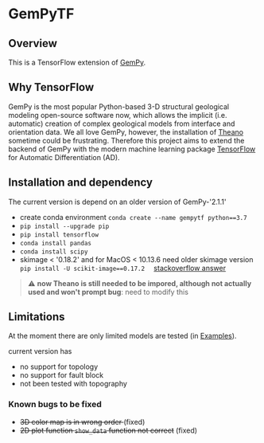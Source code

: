 # GemPyTF
## Overview
This is a TensorFlow extension of [GemPy](https://github.com/cgre-aachen/gempy). 
## Why TensorFlow
GemPy is the most popular Python-based 3-D structural geological modeling open-source software now, which allows the implicit (i.e. automatic) creation of complex geological models from interface and orientation data. We all love GemPy, however, the installation of [Theano](https://en.wikipedia.org/wiki/Theano_(software)) sometime could be frustrating. Therefore this project aims to extend the backend of GemPy with the modern machine learning package [TensorFlow](https://www.tensorflow.org/) for Automatic Differentiation (AD).


## Installation and dependency
The current version is depend on an older version of GemPy-'2.1.1'
- create conda environment `conda create --name gempytf python==3.7`
- `pip install --upgrade pip`
- `pip install tensorflow`
- `conda install pandas`
- `conda install scipy`
- skimage < '0.18.2' and for MacOS < 10.13.6 need older skimage version `pip install -U scikit-image==0.17.2  ` [stackoverflow answer](https://stackoverflow.com/questions/65431999/it-seems-that-scikit-learn-has-not-been-built-correctly)

> :warning: **now Theano is still needed to be impored, although not actually used and won't prompt bug**: need to modify this

## Limitations
At the moment there are only limited models are tested (in [Examples](/Examples/)). 

current version has 
- no support for topology
- no support for fault block
- not been tested with topography

### Known bugs to be fixed
- <s>3D color map is in wrong order </s> (fixed)
- <s>2D plot function `show_data` function not correct</s> (fixed)
